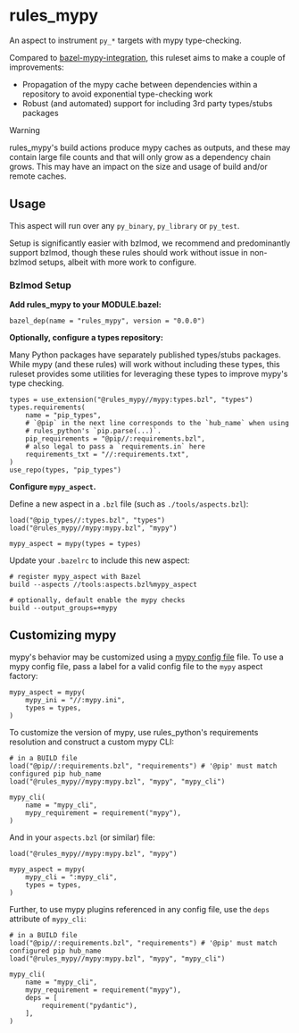 # rules_mypy

An aspect to instrument `py_*` targets with mypy type-checking.

Compared to [bazel-mypy-integration](https://github.com/bazel-contrib/bazel-mypy-integration), this ruleset aims to make a couple of improvements:

- Propagation of the mypy cache between dependencies within a repository to avoid exponential type-checking work
- Robust (and automated) support for including 3rd party types/stubs packages

> [!WARNING]  
> rules_mypy's build actions produce mypy caches as outputs, and these may contain large file counts and that will only grow as a dependency chain grows. This may have an impact on the size and usage of build and/or remote caches.

## Usage

This aspect will run over any `py_binary`, `py_library` or `py_test`.

Setup is significantly easier with bzlmod, we recommend and predominantly support bzlmod, though these rules should work without issue in non-bzlmod setups, albeit with more work to configure.

### Bzlmod Setup

**Add rules_mypy to your MODULE.bazel:**

```starlark
bazel_dep(name = "rules_mypy", version = "0.0.0")
```

**Optionally, configure a types repository:**

Many Python packages have separately published types/stubs packages. While mypy (and these rules) will work without including these types, this ruleset provides some utilities for leveraging these types to improve mypy's type checking.

```starlark
types = use_extension("@rules_mypy//mypy:types.bzl", "types")
types.requirements(
    name = "pip_types",
    # `@pip` in the next line corresponds to the `hub_name` when using
    # rules_python's `pip.parse(...)`.
    pip_requirements = "@pip//:requirements.bzl",
    # also legal to pass a `requirements.in` here
    requirements_txt = "//:requirements.txt",
)
use_repo(types, "pip_types")
```

**Configure `mypy_aspect`.**

Define a new aspect in a `.bzl` file (such as `./tools/aspects.bzl`):

```starlark
load("@pip_types//:types.bzl", "types")
load("@rules_mypy//mypy:mypy.bzl", "mypy")

mypy_aspect = mypy(types = types)
```

Update your `.bazelrc` to include this new aspect:

```starlark
# register mypy_aspect with Bazel
build --aspects //tools:aspects.bzl%mypy_aspect

# optionally, default enable the mypy checks
build --output_groups=+mypy
```

## Customizing mypy

mypy's behavior may be customized using a [mypy config file](https://mypy.readthedocs.io/en/stable/config_file.html) file. To use a mypy config file, pass a label for a valid config file to the `mypy` aspect factory:

```starlark
mypy_aspect = mypy(
    mypy_ini = "//:mypy.ini",
    types = types,
)
```

To customize the version of mypy, use rules_python's requirements resolution and construct a custom mypy CLI:

```starlark
# in a BUILD file
load("@pip//:requirements.bzl", "requirements") # '@pip' must match configured pip hub_name
load("@rules_mypy//mypy:mypy.bzl", "mypy", "mypy_cli")

mypy_cli(
    name = "mypy_cli",
    mypy_requirement = requirement("mypy"),
)
```

And in your `aspects.bzl` (or similar) file:

```starlark
load("@rules_mypy//mypy:mypy.bzl", "mypy")

mypy_aspect = mypy(
    mypy_cli = ":mypy_cli",
    types = types,
)
```

Further, to use mypy plugins referenced in any config file, use the `deps` attribute of `mypy_cli`:

```starlark
# in a BUILD file
load("@pip//:requirements.bzl", "requirements") # '@pip' must match configured pip hub_name
load("@rules_mypy//mypy:mypy.bzl", "mypy", "mypy_cli")

mypy_cli(
    name = "mypy_cli",
    mypy_requirement = requirement("mypy"),
    deps = [
        requirement("pydantic"),
    ],
)
```
